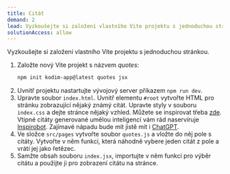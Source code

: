 ```yaml
---
title: Citát
demand: 2
lead: Vyzkoušejte si založení vlastního Vite projektu s jednoduchou stránkou.
solutionAccess: allow
---
```


Vyzkoušejte si založení vlastního Vite projektu s jednoduchou stránkou.

1. Založte nový Vite projekt s názvem _quotes_:
   ```sh
   npm init kodim-app@latest quotes jsx
   ```
1. Uvnitř projektu nastartujte vývojový server příkazem `npm run dev`.
1. Upravte soubor `index.html`. Uvnitř elementu `#root` vytvořte HTML pro stránku zobrazující nějaký známý citát. Upravte styly v souboru `index.css` a dejte stránce nějaký vzhled. Můžete se inspirovat třeba [zde](assets/quote.png). Vtipné citáty generované umělou inteligencí vám rád naservíruje [Inspirobot](https://inspirobot.me). Zajímavé nápadu bude mít jistě mít i [ChatGPT](https://chat.openai.com).
1. Ve složce `src/pages` vytvořte soubor `quotes.js` a vložte do něj pole s citáty. Vytvořte v něm funkci, která náhodně vybere jeden citát z pole a vrátí jej jako řetězec.
1. Samžte obsah souboru `index.jsx`, importujte v něm funkci pro výběr citátu a použijte ji pro zobrazení citátu na stránce.

<!-- :::solution

Příklad možného řešení: https://github.com/Czechitas-podklady-WEB/reseni-quotes

::: -->

